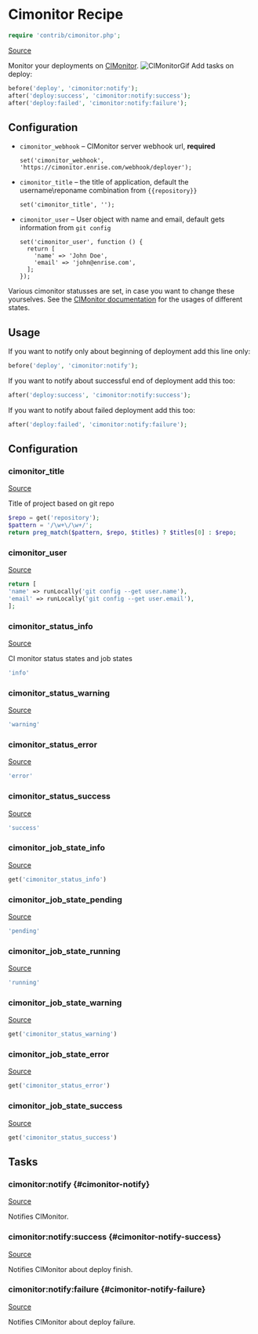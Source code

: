 <!-- DO NOT EDIT THIS FILE! -->
<!-- Instead edit contrib/cimonitor.php -->
<!-- Then run bin/docgen -->

# Cimonitor Recipe

```php
require 'contrib/cimonitor.php';
```

[Source](/contrib/cimonitor.php)



Monitor your deployments on [CIMonitor](https://github.com/CIMonitor/CIMonitor).
![CIMonitorGif](https://www.steefmin.xyz/deployer-example.gif)
Add tasks on deploy:
```php
before('deploy', 'cimonitor:notify');
after('deploy:success', 'cimonitor:notify:success');
after('deploy:failed', 'cimonitor:notify:failure');
```
## Configuration
- `cimonitor_webhook` – CIMonitor server webhook url, **required**
  ```
  set('cimonitor_webhook', 'https://cimonitor.enrise.com/webhook/deployer');
  ```
- `cimonitor_title` – the title of application, default the username\reponame combination from `{{repository}}`
  ```
  set('cimonitor_title', '');
  ```
- `cimonitor_user` – User object with name and email, default gets information from `git config`
  ```
  set('cimonitor_user', function () {
    return [
      'name' => 'John Doe',
      'email' => 'john@enrise.com',
    ];
  });
  ```
Various cimonitor statusses are set, in case you want to change these yourselves. See the [CIMonitor documentation](https://cimonitor.readthedocs.io/en/latest/) for the usages of different states.
## Usage
If you want to notify only about beginning of deployment add this line only:
```php
before('deploy', 'cimonitor:notify');
```
If you want to notify about successful end of deployment add this too:
```php
after('deploy:success', 'cimonitor:notify:success');
```
If you want to notify about failed deployment add this too:
```php
after('deploy:failed', 'cimonitor:notify:failure');
```


## Configuration
### cimonitor_title
[Source](https://github.com/deployphp/deployer/blob/master/contrib/cimonitor.php#L64)

Title of project based on git repo

```php title="Default value"
$repo = get('repository');
$pattern = '/\w+\/\w+/';
return preg_match($pattern, $repo, $titles) ? $titles[0] : $repo;
```


### cimonitor_user
[Source](https://github.com/deployphp/deployer/blob/master/contrib/cimonitor.php#L69)



```php title="Default value"
return [
'name' => runLocally('git config --get user.name'),
'email' => runLocally('git config --get user.email'),
];
```


### cimonitor_status_info
[Source](https://github.com/deployphp/deployer/blob/master/contrib/cimonitor.php#L77)

CI monitor status states and job states

```php title="Default value"
'info'
```


### cimonitor_status_warning
[Source](https://github.com/deployphp/deployer/blob/master/contrib/cimonitor.php#L78)



```php title="Default value"
'warning'
```


### cimonitor_status_error
[Source](https://github.com/deployphp/deployer/blob/master/contrib/cimonitor.php#L79)



```php title="Default value"
'error'
```


### cimonitor_status_success
[Source](https://github.com/deployphp/deployer/blob/master/contrib/cimonitor.php#L80)



```php title="Default value"
'success'
```


### cimonitor_job_state_info
[Source](https://github.com/deployphp/deployer/blob/master/contrib/cimonitor.php#L81)



```php title="Default value"
get('cimonitor_status_info')
```


### cimonitor_job_state_pending
[Source](https://github.com/deployphp/deployer/blob/master/contrib/cimonitor.php#L82)



```php title="Default value"
'pending'
```


### cimonitor_job_state_running
[Source](https://github.com/deployphp/deployer/blob/master/contrib/cimonitor.php#L83)



```php title="Default value"
'running'
```


### cimonitor_job_state_warning
[Source](https://github.com/deployphp/deployer/blob/master/contrib/cimonitor.php#L84)



```php title="Default value"
get('cimonitor_status_warning')
```


### cimonitor_job_state_error
[Source](https://github.com/deployphp/deployer/blob/master/contrib/cimonitor.php#L85)



```php title="Default value"
get('cimonitor_status_error')
```


### cimonitor_job_state_success
[Source](https://github.com/deployphp/deployer/blob/master/contrib/cimonitor.php#L86)



```php title="Default value"
get('cimonitor_status_success')
```



## Tasks

### cimonitor\:notify {#cimonitor-notify}
[Source](https://github.com/deployphp/deployer/blob/master/contrib/cimonitor.php#L89)

Notifies CIMonitor.




### cimonitor\:notify\:success {#cimonitor-notify-success}
[Source](https://github.com/deployphp/deployer/blob/master/contrib/cimonitor.php#L115)

Notifies CIMonitor about deploy finish.




### cimonitor\:notify\:failure {#cimonitor-notify-failure}
[Source](https://github.com/deployphp/deployer/blob/master/contrib/cimonitor.php#L143)

Notifies CIMonitor about deploy failure.




